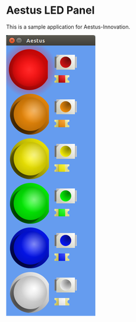 # Aestus LED Panel

This is a sample application for Aestus-Innovation.

![LED Panel Example](./screenshot.png?raw=true "LED Panel Example")
